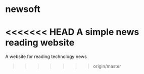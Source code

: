 # newsoft
<<<<<<< HEAD
A simple news reading website
=======
A website for reading technology news
>>>>>>> origin/master
